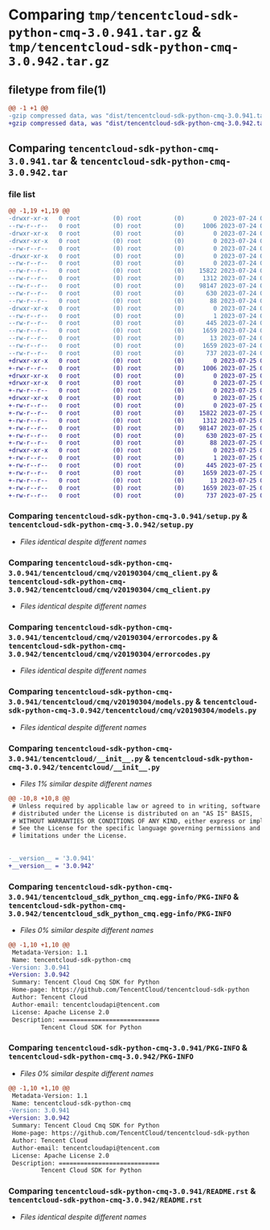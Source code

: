 # Comparing `tmp/tencentcloud-sdk-python-cmq-3.0.941.tar.gz` & `tmp/tencentcloud-sdk-python-cmq-3.0.942.tar.gz`

## filetype from file(1)

```diff
@@ -1 +1 @@
-gzip compressed data, was "dist/tencentcloud-sdk-python-cmq-3.0.941.tar", last modified: Mon Jul 24 00:34:10 2023, max compression
+gzip compressed data, was "dist/tencentcloud-sdk-python-cmq-3.0.942.tar", last modified: Tue Jul 25 04:14:56 2023, max compression
```

## Comparing `tencentcloud-sdk-python-cmq-3.0.941.tar` & `tencentcloud-sdk-python-cmq-3.0.942.tar`

### file list

```diff
@@ -1,19 +1,19 @@
-drwxr-xr-x   0 root         (0) root         (0)        0 2023-07-24 00:34:10.000000 tencentcloud-sdk-python-cmq-3.0.941/
--rw-r--r--   0 root         (0) root         (0)     1006 2023-07-24 00:34:10.000000 tencentcloud-sdk-python-cmq-3.0.941/setup.py
-drwxr-xr-x   0 root         (0) root         (0)        0 2023-07-24 00:34:10.000000 tencentcloud-sdk-python-cmq-3.0.941/tencentcloud/
-drwxr-xr-x   0 root         (0) root         (0)        0 2023-07-24 00:34:10.000000 tencentcloud-sdk-python-cmq-3.0.941/tencentcloud/cmq/
--rw-r--r--   0 root         (0) root         (0)        0 2023-07-24 00:34:10.000000 tencentcloud-sdk-python-cmq-3.0.941/tencentcloud/cmq/__init__.py
-drwxr-xr-x   0 root         (0) root         (0)        0 2023-07-24 00:34:10.000000 tencentcloud-sdk-python-cmq-3.0.941/tencentcloud/cmq/v20190304/
--rw-r--r--   0 root         (0) root         (0)        0 2023-07-24 00:34:10.000000 tencentcloud-sdk-python-cmq-3.0.941/tencentcloud/cmq/v20190304/__init__.py
--rw-r--r--   0 root         (0) root         (0)    15822 2023-07-24 00:34:10.000000 tencentcloud-sdk-python-cmq-3.0.941/tencentcloud/cmq/v20190304/cmq_client.py
--rw-r--r--   0 root         (0) root         (0)     1312 2023-07-24 00:34:10.000000 tencentcloud-sdk-python-cmq-3.0.941/tencentcloud/cmq/v20190304/errorcodes.py
--rw-r--r--   0 root         (0) root         (0)    98147 2023-07-24 00:34:10.000000 tencentcloud-sdk-python-cmq-3.0.941/tencentcloud/cmq/v20190304/models.py
--rw-r--r--   0 root         (0) root         (0)      630 2023-07-24 00:34:10.000000 tencentcloud-sdk-python-cmq-3.0.941/tencentcloud/__init__.py
--rw-r--r--   0 root         (0) root         (0)       88 2023-07-24 00:34:10.000000 tencentcloud-sdk-python-cmq-3.0.941/setup.cfg
-drwxr-xr-x   0 root         (0) root         (0)        0 2023-07-24 00:34:10.000000 tencentcloud-sdk-python-cmq-3.0.941/tencentcloud_sdk_python_cmq.egg-info/
--rw-r--r--   0 root         (0) root         (0)        1 2023-07-24 00:34:10.000000 tencentcloud-sdk-python-cmq-3.0.941/tencentcloud_sdk_python_cmq.egg-info/dependency_links.txt
--rw-r--r--   0 root         (0) root         (0)      445 2023-07-24 00:34:10.000000 tencentcloud-sdk-python-cmq-3.0.941/tencentcloud_sdk_python_cmq.egg-info/SOURCES.txt
--rw-r--r--   0 root         (0) root         (0)     1659 2023-07-24 00:34:10.000000 tencentcloud-sdk-python-cmq-3.0.941/tencentcloud_sdk_python_cmq.egg-info/PKG-INFO
--rw-r--r--   0 root         (0) root         (0)       13 2023-07-24 00:34:10.000000 tencentcloud-sdk-python-cmq-3.0.941/tencentcloud_sdk_python_cmq.egg-info/top_level.txt
--rw-r--r--   0 root         (0) root         (0)     1659 2023-07-24 00:34:10.000000 tencentcloud-sdk-python-cmq-3.0.941/PKG-INFO
--rw-r--r--   0 root         (0) root         (0)      737 2023-07-24 00:34:10.000000 tencentcloud-sdk-python-cmq-3.0.941/README.rst
+drwxr-xr-x   0 root         (0) root         (0)        0 2023-07-25 04:14:56.000000 tencentcloud-sdk-python-cmq-3.0.942/
+-rw-r--r--   0 root         (0) root         (0)     1006 2023-07-25 04:14:56.000000 tencentcloud-sdk-python-cmq-3.0.942/setup.py
+drwxr-xr-x   0 root         (0) root         (0)        0 2023-07-25 04:14:56.000000 tencentcloud-sdk-python-cmq-3.0.942/tencentcloud/
+drwxr-xr-x   0 root         (0) root         (0)        0 2023-07-25 04:14:56.000000 tencentcloud-sdk-python-cmq-3.0.942/tencentcloud/cmq/
+-rw-r--r--   0 root         (0) root         (0)        0 2023-07-25 04:14:56.000000 tencentcloud-sdk-python-cmq-3.0.942/tencentcloud/cmq/__init__.py
+drwxr-xr-x   0 root         (0) root         (0)        0 2023-07-25 04:14:56.000000 tencentcloud-sdk-python-cmq-3.0.942/tencentcloud/cmq/v20190304/
+-rw-r--r--   0 root         (0) root         (0)        0 2023-07-25 04:14:56.000000 tencentcloud-sdk-python-cmq-3.0.942/tencentcloud/cmq/v20190304/__init__.py
+-rw-r--r--   0 root         (0) root         (0)    15822 2023-07-25 04:14:56.000000 tencentcloud-sdk-python-cmq-3.0.942/tencentcloud/cmq/v20190304/cmq_client.py
+-rw-r--r--   0 root         (0) root         (0)     1312 2023-07-25 04:14:56.000000 tencentcloud-sdk-python-cmq-3.0.942/tencentcloud/cmq/v20190304/errorcodes.py
+-rw-r--r--   0 root         (0) root         (0)    98147 2023-07-25 04:14:56.000000 tencentcloud-sdk-python-cmq-3.0.942/tencentcloud/cmq/v20190304/models.py
+-rw-r--r--   0 root         (0) root         (0)      630 2023-07-25 04:14:56.000000 tencentcloud-sdk-python-cmq-3.0.942/tencentcloud/__init__.py
+-rw-r--r--   0 root         (0) root         (0)       88 2023-07-25 04:14:56.000000 tencentcloud-sdk-python-cmq-3.0.942/setup.cfg
+drwxr-xr-x   0 root         (0) root         (0)        0 2023-07-25 04:14:56.000000 tencentcloud-sdk-python-cmq-3.0.942/tencentcloud_sdk_python_cmq.egg-info/
+-rw-r--r--   0 root         (0) root         (0)        1 2023-07-25 04:14:56.000000 tencentcloud-sdk-python-cmq-3.0.942/tencentcloud_sdk_python_cmq.egg-info/dependency_links.txt
+-rw-r--r--   0 root         (0) root         (0)      445 2023-07-25 04:14:56.000000 tencentcloud-sdk-python-cmq-3.0.942/tencentcloud_sdk_python_cmq.egg-info/SOURCES.txt
+-rw-r--r--   0 root         (0) root         (0)     1659 2023-07-25 04:14:56.000000 tencentcloud-sdk-python-cmq-3.0.942/tencentcloud_sdk_python_cmq.egg-info/PKG-INFO
+-rw-r--r--   0 root         (0) root         (0)       13 2023-07-25 04:14:56.000000 tencentcloud-sdk-python-cmq-3.0.942/tencentcloud_sdk_python_cmq.egg-info/top_level.txt
+-rw-r--r--   0 root         (0) root         (0)     1659 2023-07-25 04:14:56.000000 tencentcloud-sdk-python-cmq-3.0.942/PKG-INFO
+-rw-r--r--   0 root         (0) root         (0)      737 2023-07-25 04:14:56.000000 tencentcloud-sdk-python-cmq-3.0.942/README.rst
```

### Comparing `tencentcloud-sdk-python-cmq-3.0.941/setup.py` & `tencentcloud-sdk-python-cmq-3.0.942/setup.py`

 * *Files identical despite different names*

### Comparing `tencentcloud-sdk-python-cmq-3.0.941/tencentcloud/cmq/v20190304/cmq_client.py` & `tencentcloud-sdk-python-cmq-3.0.942/tencentcloud/cmq/v20190304/cmq_client.py`

 * *Files identical despite different names*

### Comparing `tencentcloud-sdk-python-cmq-3.0.941/tencentcloud/cmq/v20190304/errorcodes.py` & `tencentcloud-sdk-python-cmq-3.0.942/tencentcloud/cmq/v20190304/errorcodes.py`

 * *Files identical despite different names*

### Comparing `tencentcloud-sdk-python-cmq-3.0.941/tencentcloud/cmq/v20190304/models.py` & `tencentcloud-sdk-python-cmq-3.0.942/tencentcloud/cmq/v20190304/models.py`

 * *Files identical despite different names*

### Comparing `tencentcloud-sdk-python-cmq-3.0.941/tencentcloud/__init__.py` & `tencentcloud-sdk-python-cmq-3.0.942/tencentcloud/__init__.py`

 * *Files 1% similar despite different names*

```diff
@@ -10,8 +10,8 @@
 # Unless required by applicable law or agreed to in writing, software
 # distributed under the License is distributed on an "AS IS" BASIS,
 # WITHOUT WARRANTIES OR CONDITIONS OF ANY KIND, either express or implied.
 # See the License for the specific language governing permissions and
 # limitations under the License.
 
 
-__version__ = '3.0.941'
+__version__ = '3.0.942'
```

### Comparing `tencentcloud-sdk-python-cmq-3.0.941/tencentcloud_sdk_python_cmq.egg-info/PKG-INFO` & `tencentcloud-sdk-python-cmq-3.0.942/tencentcloud_sdk_python_cmq.egg-info/PKG-INFO`

 * *Files 0% similar despite different names*

```diff
@@ -1,10 +1,10 @@
 Metadata-Version: 1.1
 Name: tencentcloud-sdk-python-cmq
-Version: 3.0.941
+Version: 3.0.942
 Summary: Tencent Cloud Cmq SDK for Python
 Home-page: https://github.com/TencentCloud/tencentcloud-sdk-python
 Author: Tencent Cloud
 Author-email: tencentcloudapi@tencent.com
 License: Apache License 2.0
 Description: ============================
         Tencent Cloud SDK for Python
```

### Comparing `tencentcloud-sdk-python-cmq-3.0.941/PKG-INFO` & `tencentcloud-sdk-python-cmq-3.0.942/PKG-INFO`

 * *Files 0% similar despite different names*

```diff
@@ -1,10 +1,10 @@
 Metadata-Version: 1.1
 Name: tencentcloud-sdk-python-cmq
-Version: 3.0.941
+Version: 3.0.942
 Summary: Tencent Cloud Cmq SDK for Python
 Home-page: https://github.com/TencentCloud/tencentcloud-sdk-python
 Author: Tencent Cloud
 Author-email: tencentcloudapi@tencent.com
 License: Apache License 2.0
 Description: ============================
         Tencent Cloud SDK for Python
```

### Comparing `tencentcloud-sdk-python-cmq-3.0.941/README.rst` & `tencentcloud-sdk-python-cmq-3.0.942/README.rst`

 * *Files identical despite different names*

